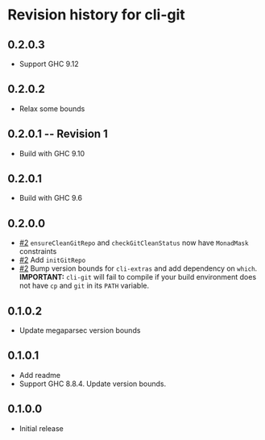 # Revision history for cli-git

## 0.2.0.3

* Support GHC 9.12

## 0.2.0.2

* Relax some bounds

## 0.2.0.1 -- Revision 1

* Build with GHC 9.10

## 0.2.0.1

* Build with GHC 9.6

## 0.2.0.0

* [#2](https://github.com/obsidiansystems/cli-git/pull/2) `ensureCleanGitRepo` and `checkGitCleanStatus` now have `MonadMask` constraints
* [#2](https://github.com/obsidiansystems/cli-git/pull/2) Add `initGitRepo`
* [#2](https://github.com/obsidiansystems/cli-git/pull/2) Bump version bounds for `cli-extras` and add dependency on `which`. **IMPORTANT:** `cli-git` will fail to compile if your build environment does not have `cp` and `git` in its `PATH` variable.

## 0.1.0.2

* Update megaparsec version bounds

## 0.1.0.1

* Add readme
* Support GHC 8.8.4. Update version bounds.

## 0.1.0.0
* Initial release
